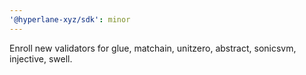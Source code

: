 ```yaml
---
'@hyperlane-xyz/sdk': minor
---
```


Enroll new validators for glue, matchain, unitzero, abstract, sonicsvm, injective, swell.
